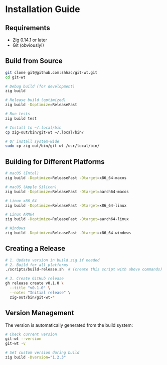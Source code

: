 # Installation Guide

## Requirements
- Zig 0.14.1 or later
- Git (obviously!)

## Build from Source

```bash
git clone git@github.com:shhac/git-wt.git
cd git-wt

# Debug build (for development)
zig build

# Release build (optimized)
zig build -Doptimize=ReleaseFast

# Run tests
zig build test

# Install to ~/.local/bin
cp zig-out/bin/git-wt ~/.local/bin/

# Or install system-wide
sudo cp zig-out/bin/git-wt /usr/local/bin/
```

## Building for Different Platforms

```bash
# macOS (Intel)
zig build -Doptimize=ReleaseFast -Dtarget=x86_64-macos

# macOS (Apple Silicon) 
zig build -Doptimize=ReleaseFast -Dtarget=aarch64-macos

# Linux x86_64
zig build -Doptimize=ReleaseFast -Dtarget=x86_64-linux

# Linux ARM64
zig build -Doptimize=ReleaseFast -Dtarget=aarch64-linux

# Windows
zig build -Doptimize=ReleaseFast -Dtarget=x86_64-windows
```

## Creating a Release

```bash
# 1. Update version in build.zig if needed
# 2. Build for all platforms
./scripts/build-release.sh  # (create this script with above commands)

# 3. Create GitHub release
gh release create v0.1.0 \
  --title "v0.1.0" \
  --notes "Initial release" \
  zig-out/bin/git-wt-*
```

## Version Management

The version is automatically generated from the build system:

```bash
# Check current version
git-wt --version
git-wt -v

# Set custom version during build
zig build -Dversion="1.2.3"
```